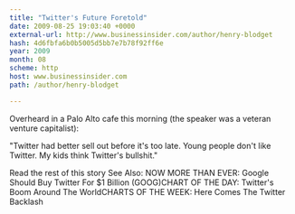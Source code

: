 ```yaml
---
title: "Twitter's Future Foretold"
date: 2009-08-25 19:03:40 +0000
external-url: http://www.businessinsider.com/author/henry-blodget
hash: 4d6fbfa6b0b5005d5bb7e7b78f92ff6e
year: 2009
month: 08
scheme: http
host: www.businessinsider.com
path: /author/henry-blodget

---
```


Overheard in a Palo Alto cafe this morning (the speaker was a veteran venture capitalist):

"Twitter had better sell out before it's too late. Young people don't like Twitter. My kids think Twitter's bullshit."

Read the rest of this story 
See Also:
NOW MORE THAN EVER: Google Should Buy Twitter For $1 Billion (GOOG)CHART OF THE DAY: Twitter's Boom Around The WorldCHARTS OF THE WEEK: Here Comes The Twitter Backlash
